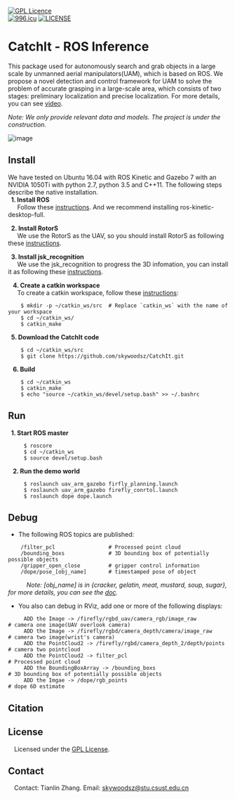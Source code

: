 [![GPL Licence](https://badges.frapsoft.com/os/gpl/gpl.svg?v=103)](https://opensource.org/licenses/GPL-3.0/)  
[![996.icu](https://img.shields.io/badge/link-996.icu-red.svg)](https://996.icu)
[![LICENSE](https://img.shields.io/badge/license-Anti%20996-blue.svg)](https://github.com/996icu/996.ICU/blob/master/LICENSE)
# CatchIt - ROS Inference
This package used for autonomously search and grab objects in a large scale by unmanned aerial manipulators(UAM), which is based on ROS. We propose a novel detection and control framework for UAM to solve the problem of accurate grasping in a large-scale area, which consists of two stages: preliminary localization and precise localization. For more details, you can see [video](https://youtu.be/ycYlgfIKv6s).

*Note: We only provide relevant data and models. The project is under the construction.*

![image](https://github.com/skywoodsz/CatchIt/blob/master/grasp_sucussuful.png)

## Install
We have tested on Ubuntu 16.04 with ROS Kinetic and Gazebo 7 with an NVIDIA 1050Ti with python 2.7, python 3.5 and C++11. The following steps describe the native installation.   
&ensp;**1. Install ROS**   
&ensp;&ensp;&ensp;Follow these [instructions](http://wiki.ros.org/kinetic/Installation/Ubuntu). And we recommend installing ros-kinetic-desktop-full. 
    
&ensp;**2. Install RotorS**  
&ensp;&ensp;&ensp;We use the RotorS as the UAV, so you should install RotorS as following these [instructions](https://github.com/ethz-asl/rotors_simulator).  
    
&ensp;**3. Install jsk_recognition**  
&ensp;&ensp;&ensp;We use the jsk_recognition to progress the 3D infomation, you can install it as following these [instructions](https://github.com/jsk-ros-pkg/jsk_recognition).  
    
&ensp; **4. Create a catkin workspace**  
&ensp;&ensp;&ensp;To create a catkin workspace, follow these [instructions](http://wiki.ros.org/catkin/Tutorials/create_a_workspace):  
```
    $ mkdir -p ~/catkin_ws/src  # Replace `catkin_ws` with the name of your workspace
    $ cd ~/catkin_ws/
    $ catkin_make
```

&ensp;**5. Download the CatchIt code**
```
    $ cd ~/catkin_ws/src
    $ git clone https://github.com/skywoodsz/CatchIt.git
```
   
&ensp; **6. Build**
```
    $ cd ~/catkin_ws
    $ catkin_make
    $ echo "source ~/catkin_ws/devel/setup.bash" >> ~/.bashrc
```

## Run
&ensp;**1. Start ROS master** 
```
     $ roscore
     $ cd ~/catkin_ws
     $ source devel/setup.bash
```
&ensp; **2. Run the demo world** 
```
     $ roslaunch uav_arm_gazebo firfly_planning.launch
     $ roslaunch uav_arm_gazebo firefly_conrtol.launch
     $ roslaunch dope dope.launch
```

## Debug
- The following ROS topics are published:
```
    /filter_pcl                 # Processed point cloud
    /bounding_boxs              # 3D bounding box of potentially possible objects
    /gripper_open_close         # gripper control information
    /dope/pose_[obj_name]       # timestamped pose of object
```

&ensp;&ensp;&ensp;&ensp;&ensp;&ensp;*Note: [obj_name] is in {cracker, gelatin, meat, mustard, soup, sugar}, for more details, you can see the [doc](https://github.com/NVlabs/Deep_Object_Pose).*  

- You also can debug in RViz, add one or more of the following displays:
```
     ADD the Image -> /firefly/rgbd_uav/camera_rgb/image_raw           # camera one image(UAV overlook camera)
     ADD the Image -> /firefly/rgbd/camera_depth/camera/image_raw      # camera two image(wrist's camera)
     ADD the PointCloud2 -> /firefly/rgbd/camera_depth_2/depth/points  # camera two pointcloud
     ADD the PointCloud2 -> filter_pcl                                 # Processed point cloud
     ADD the BoundingBoxArray -> /bounding_boxs                        # 3D bounding box of potentially possible objects
     ADD the Imgae -> /dope/rgb_points                                 # dope 6D estimate
```    

## Citation

## License
&ensp;&ensp;Licensed under the [GPL License](https://opensource.org/licenses/GPL-3.0/).

## Contact
&ensp;&ensp;Contact: Tianlin Zhang. Email: skywoodsz@stu.csust.edu.cn






    



    
    



    

